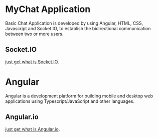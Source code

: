 MyChat Application
===========================================
Basic Chat Application is developed by using Angular, HTML, CSS, Javascript and Socket.IO,
to establish the bidirectional communication between two or more users.

## Socket.IO

[just get what is Socket.IO][socket.io].

Angular
=======
Angular is a development platform for building mobile and desktop web applications using Typescript/JavaScript and other languages.

## Angular.io

[just get what is Angular.io][Angular.io].

[socket.io]: https://socket.io
[Angular.io]: https://angular.io/start